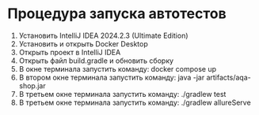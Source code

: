# Процедура запуска автотестов

1. Установить IntelliJ IDEA 2024.2.3 (Ultimate Edition)
2. Установить и открыть Docker Desktop
3. Открыть проект в IntelliJ IDEA
4. Открыть файл build.gradle и обновить сборку
5. В окне терминала запустить команду: docker compose up
6. В втором окне терминала запустить команду: java -jar artifacts/aqa-shop.jar
7. В третьем окне терминала запустить команду: ./gradlew test
8. В третьем окне терминала запустить команду: ./gradlew allureServe